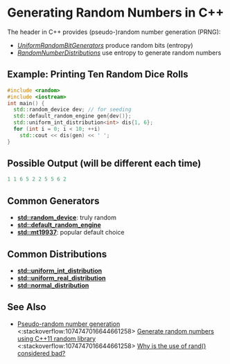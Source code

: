 # Generating Random Numbers in C++

The [<random>][1] header in C++ provides (pseudo-)random number generation (PRNG):

- _[UniformRandomBitGenerators][2]_ produce random bits (entropy)
- _[RandomNumberDistributions][3]_ use entropy to generate random numbers

[1]: https://en.cppreference.com/w/cpp/header/random
[2]: https://en.cppreference.com/w/cpp/named_req/UniformRandomBitGenerators
[3]: https://en.cppreference.com/w/cpp/named_req/RandomNumberDistribution

## Example: Printing Ten Random Dice Rolls

```cpp
#include <random>
#include <iostream>
int main() {
  std::random_device dev; // for seeding
  std::default_random_engine gen{dev()};
  std::uniform_int_distribution<int> dis{1, 6};
  for (int i = 0; i < 10; ++i)
    std::cout << dis(gen) << ' ';
}
```

## Possible Output (will be different each time)

```cpp
1 1 6 5 2 2 5 5 6 2
```

<!-- inline -->

## Common Generators

- **[std::random_device](https://en.cppreference.com/w/cpp/numeric/random/random_device)**: truly random
- **[std::default_random_engine](https://timsong-cpp.github.io/cppwp/n4868/rand.predef#lib:default_random_engine)**
- **[std::mt19937](https://timsong-cpp.github.io/cppwp/n4868/rand.predef#lib:mt19937)**: popular default choice

<!-- inline -->

## Common Distributions

- **[std::uniform_int_distribution](https://en.cppreference.com/w/cpp/numeric/random/uniform_int_distribution)**
- **[std::uniform_real_distribution](https://en.cppreference.com/w/cpp/numeric/random/uniform_real_distribution)**
- **[std::normal_distribution](https://en.cppreference.com/w/cpp/numeric/random/normal_distribution)**

## See Also

- [Pseudo-random number generation](https://en.cppreference.com/w/cpp/numeric/random)<br>
  <:stackoverflow:1074747016644661258>
  [Generate random numbers using C++11 random library](https://stackoverflow.com/q/19665818/5740428)<br>
  <:stackoverflow:1074747016644661258>
  [Why is the use of rand() considered bad?](https://stackoverflow.com/q/52869166/5740428)
